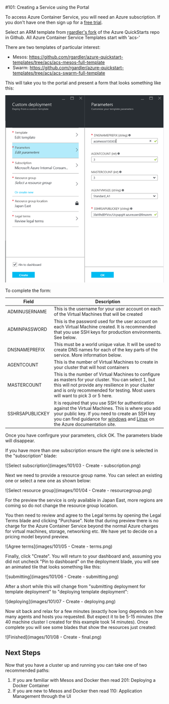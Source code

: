 #101: Creating a Service using the Portal
 
To access Azure Container Service, you will need an Azure subscription. If you don't have one then sign up for a [free trial](http://www.windowsazure.com/en-us/pricing/free-trial/?WT.mc_id=AA4C1C935).
 
Select an ARM template from  [rgardler's fork](https://github.com/rgardler/azure-quickstart-templates) of the Azure QuickStarts repo in Github. All Azure Container Service Templates start with 'acs-'
 
There are two templates of particular interest:
 
* Mesos: https://github.com/rgardler/azure-quickstart-templates/tree/acs/acs-mesos-full-template
* Swarm: https://github.com/rgardler/azure-quickstart-templates/tree/acs/acs-swarm-full-template
 
This will take you to the portal and present a form that looks something like this:
 
 ![Create deployment](images/create-mesos-params.png)
 
To complete the form:

Field           | Description
----------------|-----------
ADMINUSERNAME   | This is the username for your user account on each of the Virtual Machines that will be created
ADMINPASSWORD   | This is the password used for the user account on each Virtual Machine created. It is recommended that you use SSH keys for production environments. See below.
DNSNAMEPREFIX   | This must be a world unique value. It will be used to create DNS names for each of the key parts of the service. More information below.
AGENTCOUNT      | This is the number of Virtual Machines to create in your cluster that will host containers
MASTERCOUNT     | This is the number of Virtual Machines to configure as masters for your cluster. You can select 1, but this will not provide any resilience in your cluster and is only recommended for testing. Most users will want to pick 3 or 5 here.
SSHRSAPUBLICKEY	| It is required that you use SSH for authentication against the Virtual Machines. This is where you add your public key. If you need to create an SSH key you can find guidance for [windows](https://azure.microsoft.com/en-us/documentation/articles/virtual-machines-windows-use-ssh-key/) and [Linux](https://azure.microsoft.com/en-us/documentation/articles/virtual-machines-linux-use-ssh-key/) on the Azure documentation site.
  
Once you have confirgure your parameters, click OK. The parameters blade will disappear.
 
If you have more than one subscription ensure the right one is selected in the "subscription" blade:
 
 ![Select subscription](images/101/03 - Create - subscription.png)	
 
Next we need to provide a resource group name. You can select an existing one or select a new one as shown below:
 
![Select resource group](images/101/04 - Create - resourcegroup.png) 
 
For the preview the service is only available in Japan East, more regions are coming so do not  change the resource group location.
 
You then need to review and agree to the Legal terms by opening the Legal Terms blade and clicking "Purchase". Note that during preview there is no charge for the Azure Container Service beyond the normal Azure charges for virtual machines, storage, networking etc. We have yet to decide on a pricing model beyond preview.
 
 ![Agree terms](images/101/05 - Create - terms.png)
 
Finally, click "Create". You will return to your dashboard and, assuming you did not uncheck "Pin to dashboard" on the deployment blade, you will see an animated tile that looks something like this:

![submitting](images/101/06 - Create - submitting.png) 
 
After a short while this will change from "submitting deployment for template deployment" to "deploying template deployment":
 
![deploying](images/101/07 - Create - deploying.png) 
 
Now sit back and relax for a few minutes (exactly how long depends on how many agents and hosts you requested. But expect it to be 5-15 minutes (the 40 machine cluster I created for this example took 14 minutes). Once complete you will see some blades that show the resources just created:
 
![Finished](images/101/08 - Create - final.png) 
 
## Next Steps
 
Now that you have a cluster up and running you can take one of two recommended paths:
 
1.	If you are familiar with Mesos and Docker then read 201: Deploying a Docker Container
2.	If you are new to Mesos and Docker then read 110: Application Management through the UI
 
 
